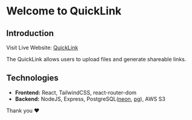 # Welcome to QuickLink

## Introduction

Visit Live Website: [QuickLink](https://quick-link-fileshare.onrender.com/)

The QuickLink allows users to upload files and generate shareable links.

## Technologies

- **Frontend:** React, TailwindCSS, react-router-dom
- **Backend:** NodeJS, Express, PostgreSQL([neon](https://neon.tech/), [pg](https://www.npmjs.com/package/pg)), AWS S3

Thank you ❤️
